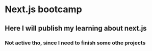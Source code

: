 # Next.js bootcamp

## Here I will publish my learning about next.js

### Not active tho, since I need to finish some othe projects